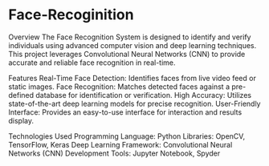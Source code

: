 # Face-Recoginition
Overview
The Face Recognition System is designed to identify and verify individuals using advanced computer vision and deep learning techniques. This project leverages Convolutional Neural Networks (CNN) to provide accurate and reliable face recognition in real-time.

Features
Real-Time Face Detection: Identifies faces from live video feed or static images.
Face Recognition: Matches detected faces against a pre-defined database for identification or verification.
High Accuracy: Utilizes state-of-the-art deep learning models for precise recognition.
User-Friendly Interface: Provides an easy-to-use interface for interaction and results display.

Technologies Used
Programming Language: Python
Libraries: OpenCV, TensorFlow, Keras
Deep Learning Framework: Convolutional Neural Networks (CNN)
Development Tools: Jupyter Notebook, Spyder

